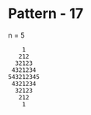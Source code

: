 # Pattern - 17

n = 5

        1
       212
      32123
     4321234
    543212345
     4321234
      32123
       212
        1
